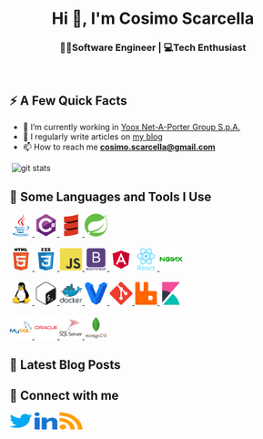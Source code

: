 <h1 align="center">Hi 👋, I'm Cosimo Scarcella</h1>
<h3 align="center">👨‍💻Software Engineer | 💻Tech Enthusiast</h3>
<br/>

<h2>⚡️ A Few Quick Facts</h2>

- 🔭 I’m currently working in <a href="https://www.ynap.com/">Yoox Net-A-Porter Group S.p.A.</a>
- 📝 I regularly write articles on <a href="https://www.cosimoscarcella.com">my blog</a>
- 📫 How to reach me **cosimo.scarcella@gmail.com**

<p>&nbsp;<img src="https://github-readme-stats.vercel.app/api?username=cosimoscarcella&show_icons=true&locale=en" alt="git stats" /></p>

<h2>🚀 Some Languages and Tools I Use</h2>

<p>
    <a href="https://www.java.com" target="_blank"> <img src="https://github.com/cosimoscarcella/cosimoscarcella/raw/main/images/logo-java.svg" alt="java" width="40" height="40"/> </a>
    <a href="https://www.w3schools.com/cs/" target="_blank"> <img src="https://github.com/cosimoscarcella/cosimoscarcella/raw/main/images/logo-csharp.svg" alt="csharp" width="40" height="40"/> </a>
    <a href="https://www.scala-lang.org" target="_blank"> <img src="https://github.com/cosimoscarcella/cosimoscarcella/raw/main/images/logo-scala.svg" alt="scala" width="40" height="40"/> </a>
    <a href="https://spring.io/" target="_blank"> <img src="https://github.com/cosimoscarcella/cosimoscarcella/raw/main/images/logo-spring.svg" alt="spring" width="40" height="40"/> </a>
    <br/><br/>
    <a href="https://www.w3.org/html/" target="_blank"> <img src="https://github.com/cosimoscarcella/cosimoscarcella/raw/main/images/logo-html5.svg" alt="html5" width="40" height="40"/> </a>
    <a href="https://www.w3schools.com/css/" target="_blank"> <img src="https://github.com/cosimoscarcella/cosimoscarcella/raw/main/images/logo-css3.svg" alt="css3" width="40" height="40"/> </a>
    <a href="https://developer.mozilla.org/en-US/docs/Web/JavaScript" target="_blank"> <img src="https://github.com/cosimoscarcella/cosimoscarcella/raw/main/images/logo-javascript.svg" alt="javascript" width="40" height="40"/> </a>
    <a href="https://getbootstrap.com" target="_blank"> <img src="https://github.com/cosimoscarcella/cosimoscarcella/raw/main/images/logo-bootstrap.svg" alt="bootstrap" width="40" height="40"/> </a>
    <a href="https://angular.io" target="_blank"> <img src="https://github.com/cosimoscarcella/cosimoscarcella/raw/main/images/logo-angular.svg" alt="angular" width="40" height="40"/></a>
    <a href="https://reactjs.org/" target="_blank"> <img src="https://github.com/cosimoscarcella/cosimoscarcella/raw/main/images/logo-react.svg" alt="react" width="40" height="40"/> </a>
    <a href="https://www.nginx.com" target="_blank"> <img src="https://github.com/cosimoscarcella/cosimoscarcella/raw/main/images/logo-nginx.svg" alt="nginx" width="40" height="40"/> </a>
    <br/><br/>
    <a href="https://www.linux.org/" target="_blank"> <img src="https://github.com/cosimoscarcella/cosimoscarcella/raw/main/images/logo-linux.svg" alt="linux" width="40" height="40"/> </a>
    <a href="https://www.gnu.org/software/bash/" target="_blank"> <img src="https://github.com/cosimoscarcella/cosimoscarcella/raw/main/images/logo-bash.svg" alt="bash" width="40" height="40"/> </a>
    <a href="https://www.docker.com/" target="_blank"> <img src="https://github.com/cosimoscarcella/cosimoscarcella/raw/main/images/logo-docker.svg" alt="docker" width="40" height="40"/> </a>
    <a href="https://www.vagrantup.com/" target="_blank"> <img src="https://github.com/cosimoscarcella/cosimoscarcella/raw/main/images/logo-vagrant.svg" alt="vagrant" width="40" height="40"/> </a>
    <a href="https://git-scm.com/" target="_blank"> <img src="https://github.com/cosimoscarcella/cosimoscarcella/raw/main/images/logo-git.svg" alt="git" width="40" height="40"/> </a>
    <a href="https://www.rabbitmq.com" target="_blank"> <img src="https://github.com/cosimoscarcella/cosimoscarcella/raw/main/images/logo-rabbitmq.svg" alt="rabbitMQ" width="40" height="40"/> </a>
    <a href="https://www.elastic.co/kibana" target="_blank"> <img src="https://github.com/cosimoscarcella/cosimoscarcella/raw/main/images/logo-kibana.svg" alt="kibana" width="40" height="40"/> </a>
    <br/><br/>
    <a href="https://www.mysql.com/" target="_blank"> <img src="https://github.com/cosimoscarcella/cosimoscarcella/raw/main/images/logo-mysql.svg" alt="mysql" width="40" height="40"/> </a>
    <a href="https://www.oracle.com/" target="_blank"> <img src="https://github.com/cosimoscarcella/cosimoscarcella/raw/main/images/logo-oracle.svg" alt="oracle" width="40" height="40"/> </a>
    <a href="https://www.microsoft.com/en-us/sql-server" target="_blank"> <img src="https://github.com/cosimoscarcella/cosimoscarcella/raw/main/images/logo-sql-server.svg" alt="mssql" width="40" height="40"/> </a>
    <a href="https://www.mongodb.com/" target="_blank"> <img src="https://github.com/cosimoscarcella/cosimoscarcella/raw/main/images/logo-mongodb.svg" alt="mongodb" width="40" height="40"/> </a>
</p>

<h2>📕 Latest Blog Posts</h2>

<!-- BLOG-POST-LIST:START -->
<!-- BLOG-POST-LIST:END -->
 
<h2>🔗 Connect with me</h2>

<p>
    <a href="https://twitter.com/scarcellacosimo" target="blank"><img src="https://github.com/cosimoscarcella/cosimoscarcella/raw/main/images/social-btn-twitter.svg" alt="twitter" height="30" width="40" /></a>
    <a href="https://linkedin.com/in/cosimo-scarcella" target="blank"><img src="https://github.com/cosimoscarcella/cosimoscarcella/raw/main/images/social-btn-linkedin.svg" alt="linkedin" height="30" width="40"/></a>
    <a href="https://www.cosimoscarcella.com/feed/atom/" target="blank"><img src="https://github.com/cosimoscarcella/cosimoscarcella/raw/main/images/social-btn-rss.svg" alt="rss" height="30" width="40" /></a>
</p>